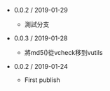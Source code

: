 * 0.0.2 / 2019-01-29
  * 測試分支
  
* 0.0.3 / 2019-01-28
  * 將md5()從vcheck移到vutils

* 0.0.2 / 2019-01-24
  * First publish

